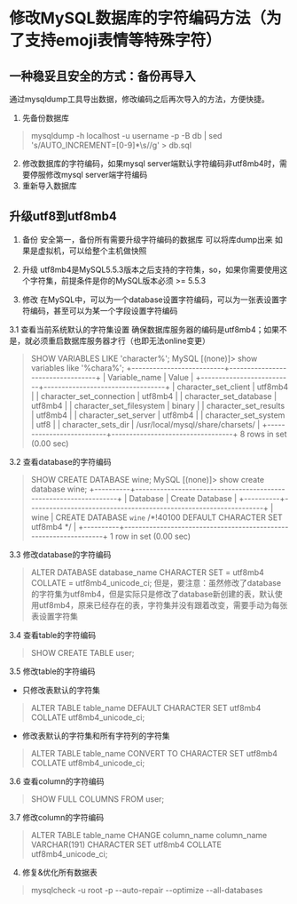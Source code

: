 # 修改MySQL数据库的字符编码方法（为了支持emoji表情等特殊字符）

## 一种稳妥且安全的方式：备份再导入
通过mysqldump工具导出数据，修改编码之后再次导入的方法，方便快捷。
1. 先备份数据库  
> mysqldump -h localhost -u username -p -B db | sed 's/AUTO_INCREMENT=[0-9]*\s//g' > db.sql
2. 修改数据库的字符编码，如果mysql server端默认字符编码非utf8mb4时，需要停服修改mysql server端字符编码
3. 重新导入数据库

## 升级utf8到utf8mb4
1. 备份
安全第一，备份所有需要升级字符编码的数据库
可以将库dump出来
如果是虚拟机，可以给整个主机做快照

2. 升级
utf8mb4是MySQL5.5.3版本之后支持的字符集，so，如果你需要使用这个字符集，前提条件是你的MySQL版本必须 >= 5.5.3

3. 修改
在MySQL中，可以为一个database设置字符编码，可以为一张表设置字符编码，甚至可以为某一个字段设置字符编码

3.1 查看当前系统默认的字符集设置
确保数据库服务器的编码是utf8mb4；如果不是，就必须重启数据库服务器才行（也即无法online变更）
>SHOW VARIABLES LIKE 'character%';
MySQL [(none)]> show variables like '%chara%';
+--------------------------+----------------------------------+
| Variable_name            | Value                            |
+--------------------------+----------------------------------+
| character_set_client     | utf8mb4                          |
| character_set_connection | utf8mb4                          |
| character_set_database   | utf8mb4                          |
| character_set_filesystem | binary                           |
| character_set_results    | utf8mb4                          |
| character_set_server     | utf8mb4                          |
| character_set_system     | utf8                             |
| character_sets_dir       | /usr/local/mysql/share/charsets/ |
+--------------------------+----------------------------------+
8 rows in set (0.00 sec)

3.2 查看database的字符编码
>SHOW CREATE DATABASE wine;
MySQL [(none)]> show create database wine;
+----------+------------------------------------------------------------------+
| Database | Create Database                                                  |
+----------+------------------------------------------------------------------+
| wine     | CREATE DATABASE `wine` /*!40100 DEFAULT CHARACTER SET utf8mb4 */ |
+----------+------------------------------------------------------------------+
1 row in set (0.00 sec)

3.3 修改database的字符编码
>ALTER DATABASE database_name CHARACTER SET = utf8mb4 COLLATE = utf8mb4_unicode_ci;
但是，要注意：虽然修改了database的字符集为utf8mb4，但是实际只是修改了database新创建的表，默认使用utf8mb4，原来已经存在的表，字符集并没有跟着改变，需要手动为每张表设置字符集

3.4 查看table的字符编码
>SHOW CREATE TABLE user;

3.5 修改table的字符编码
- 只修改表默认的字符集 
> ALTER TABLE table_name DEFAULT CHARACTER SET utf8mb4 COLLATE utf8mb4_unicode_ci;
- 修改表默认的字符集和所有字符列的字符集
> ALTER TABLE table_name CONVERT TO CHARACTER SET utf8mb4 COLLATE utf8mb4_unicode_ci;

3.6 查看column的字符编码
>SHOW FULL COLUMNS FROM user;

3.7 修改column的字符编码
> ALTER TABLE table_name CHANGE column_name column_name VARCHAR(191) CHARACTER SET utf8mb4 COLLATE utf8mb4_unicode_ci;

4. 修复&优化所有数据表
> mysqlcheck -u root -p --auto-repair --optimize --all-databases


